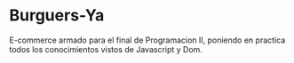 # Burguers-Ya
 E-commerce armado para el final de Programacion II, poniendo en practica todos los conocimientos vistos de Javascript y Dom.
